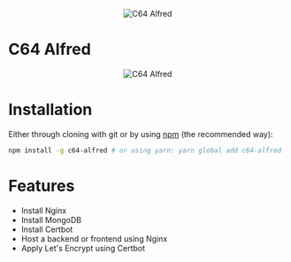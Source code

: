 <p align="center">
  <img src="https://i.postimg.cc/9fnJ2ZFy/Cgfo.gif" alt="C64 Alfred">
</p>

# C64 Alfred

<p align="center">
  <img src="https://i.postimg.cc/bN5JQvJ3/Screenshot-2022-07-31-063736.png" alt="C64 Alfred">
</p>

# Installation

Either through cloning with git or by using [npm](http://npmjs.org) (the recommended way):

```bash
npm install -g c64-alfred # or using yarn: yarn global add c64-alfred
```

# Features

- Install Nginx
- Install MongoDB
- Install Certbot
- Host a backend or frontend using Nginx
- Apply Let's Encrypt using Certbot
